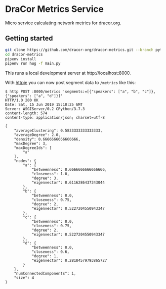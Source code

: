 # DraCor Metrics Service

Micro service calculating network metrics for dracor.org.

## Getting started

```bash
git clone https://github.com/dracor-org/dracor-metrics.git --branch python
cd dracor-metrics
pipenv install
pipenv run hug -f main.py
```

This runs a local development server at http://localhost:8000.

With [httpie](https://httpie.org) you can now post segment data to `/metrics`
like this:

```
$ http POST :8000/metrics 'segments:=[{"speakers": ["a", "b", "c"]}, {"speakers": ["a", "d"]}]'
HTTP/1.0 200 OK
Date: Sat, 15 Jun 2019 15:10:25 GMT
Server: WSGIServer/0.2 CPython/3.7.3
content-length: 574
content-type: application/json; charset=utf-8

{
    "averageClustering": 0.5833333333333333,
    "averageDegree": 2.0,
    "density": 0.6666666666666666,
    "maxDegree": 3,
    "maxDegreeIds": [
        "a"
    ],
    "nodes": {
        "a": {
            "betweenness": 0.6666666666666666,
            "closeness": 1.0,
            "degree": 3,
            "eigenvector": 0.6116286437343044
        },
        "b": {
            "betweenness": 0.0,
            "closeness": 0.75,
            "degree": 2,
            "eigenvector": 0.5227204550943347
        },
        "c": {
            "betweenness": 0.0,
            "closeness": 0.75,
            "degree": 2,
            "eigenvector": 0.5227204550943347
        },
        "d": {
            "betweenness": 0.0,
            "closeness": 0.6,
            "degree": 1,
            "eigenvector": 0.28184579793865727
        }
    },
    "numConnectedComponents": 1,
    "size": 4
}
```
